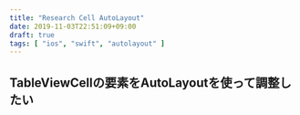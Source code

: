 ```yaml
---
title: "Research Cell AutoLayout"
date: 2019-11-03T22:51:09+09:00
draft: true
tags: [ "ios", "swift", "autolayout" ]
---
```


## TableViewCellの要素をAutoLayoutを使って調整したい
